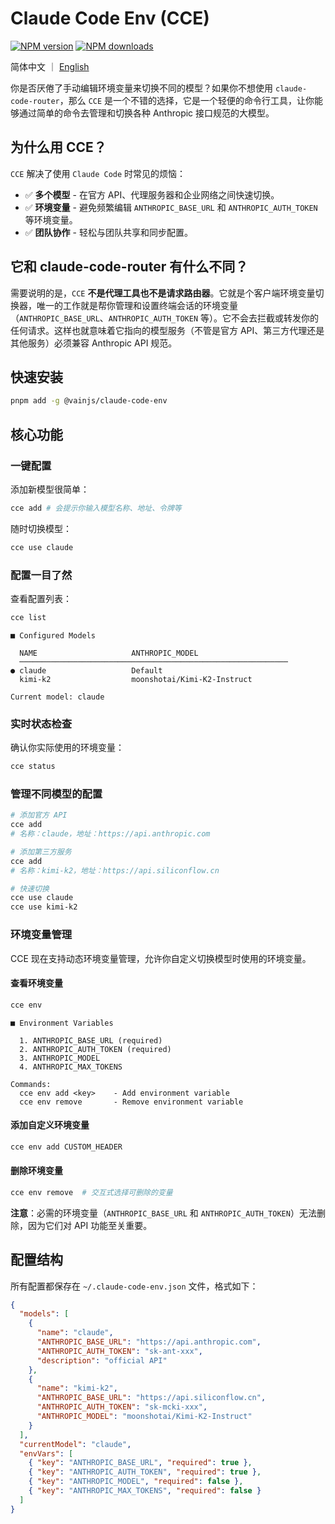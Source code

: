 # Claude Code Env (CCE)

[![NPM version](https://img.shields.io/npm/v/@vainjs/claude-code-env.svg?style=flat)](https://npmjs.org/package/@vainjs/claude-code-env) [![NPM downloads](http://img.shields.io/npm/dm/@vainjs/claude-code-env.svg?style=flat)](https://npmjs.org/package/@vainjs/claude-code-env)

简体中文 ｜ [English](./README.md)

你是否厌倦了手动编辑环境变量来切换不同的模型？如果你不想使用 `claude-code-router`，那么 `CCE` 是一个不错的选择，它是一个轻便的命令行工具，让你能够通过简单的命令去管理和切换各种 Anthropic 接口规范的大模型。

## 为什么用 CCE？

`CCE` 解决了使用 `Claude Code` 时常见的烦恼：

- ✅ **多个模型** - 在官方 API、代理服务器和企业网络之间快速切换。
- ✅ **环境变量** - 避免频繁编辑 `ANTHROPIC_BASE_URL` 和 `ANTHROPIC_AUTH_TOKEN` 等环境变量。
- ✅ **团队协作** - 轻松与团队共享和同步配置。

## 它和 claude-code-router 有什么不同？

需要说明的是，`CCE` **不是代理工具也不是请求路由器**。它就是个客户端环境变量切换器，唯一的工作就是帮你管理和设置终端会话的环境变量（`ANTHROPIC_BASE_URL`、`ANTHROPIC_AUTH_TOKEN` 等）。它不会去拦截或转发你的任何请求。这样也就意味着它指向的模型服务（不管是官方 API、第三方代理还是其他服务）必须兼容 Anthropic API 规范。

## 快速安装

```bash
pnpm add -g @vainjs/claude-code-env
```

## 核心功能

### 一键配置

添加新模型很简单：

```bash
cce add # 会提示你输入模型名称、地址、令牌等
```

随时切换模型：

```bash
cce use claude
```

### 配置一目了然

查看配置列表：

```bash
cce list
```

```
■ Configured Models

  NAME                     ANTHROPIC_MODEL
  ────────────────────────────────────────────────────────────
● claude                   Default
  kimi-k2                  moonshotai/Kimi-K2-Instruct

Current model: claude
```

### 实时状态检查

确认你实际使用的环境变量：

```bash
cce status
```

### 管理不同模型的配置

```bash
# 添加官方 API
cce add
# 名称：claude，地址：https://api.anthropic.com

# 添加第三方服务
cce add
# 名称：kimi-k2，地址：https://api.siliconflow.cn

# 快速切换
cce use claude
cce use kimi-k2
```

### 环境变量管理

CCE 现在支持动态环境变量管理，允许你自定义切换模型时使用的环境变量。

#### 查看环境变量

```bash
cce env
```

```
■ Environment Variables

  1. ANTHROPIC_BASE_URL (required)
  2. ANTHROPIC_AUTH_TOKEN (required)
  3. ANTHROPIC_MODEL
  4. ANTHROPIC_MAX_TOKENS

Commands:
  cce env add <key>    - Add environment variable
  cce env remove       - Remove environment variable
```

#### 添加自定义环境变量

```bash
cce env add CUSTOM_HEADER
```

#### 删除环境变量

```bash
cce env remove  # 交互式选择可删除的变量
```

**注意**：必需的环境变量（`ANTHROPIC_BASE_URL` 和 `ANTHROPIC_AUTH_TOKEN`）无法删除，因为它们对 API 功能至关重要。

## 配置结构

所有配置都保存在 `~/.claude-code-env.json` 文件，格式如下：

```json
{
  "models": [
    {
      "name": "claude",
      "ANTHROPIC_BASE_URL": "https://api.anthropic.com",
      "ANTHROPIC_AUTH_TOKEN": "sk-ant-xxx",
      "description": "official API"
    },
    {
      "name": "kimi-k2",
      "ANTHROPIC_BASE_URL": "https://api.siliconflow.cn",
      "ANTHROPIC_AUTH_TOKEN": "sk-mcki-xxx",
      "ANTHROPIC_MODEL": "moonshotai/Kimi-K2-Instruct"
    }
  ],
  "currentModel": "claude",
  "envVars": [
    { "key": "ANTHROPIC_BASE_URL", "required": true },
    { "key": "ANTHROPIC_AUTH_TOKEN", "required": true },
    { "key": "ANTHROPIC_MODEL", "required": false },
    { "key": "ANTHROPIC_MAX_TOKENS", "required": false }
  ]
}
```
